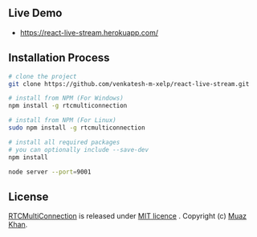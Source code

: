 ## Live Demo

* https://react-live-stream.herokuapp.com/

## Installation Process

```sh
# clone the project
git clone https://github.com/venkatesh-m-xelp/react-live-stream.git

# install from NPM (For Windows)
npm install -g rtcmulticonnection

# install from NPM (For Linux)
sudo npm install -g rtcmulticonnection

# install all required packages
# you can optionally include --save-dev
npm install

node server --port=9001
```

## License

[RTCMultiConnection](https://github.com/muaz-khan/RTCMultiConnection) is released under [MIT licence](https://github.com/muaz-khan/RTCMultiConnection/blob/master/LICENSE.md) . Copyright (c) [Muaz Khan](https://MuazKhan.com/).
